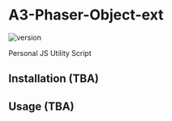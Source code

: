 # A3-Phaser-Object-ext

![version](https://img.shields.io/badge/Version-1.0.0-brightgreen)

Personal JS Utility Script

## Installation (TBA)

## Usage (TBA)
